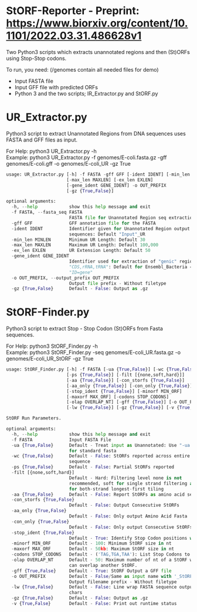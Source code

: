 # StORF-Reporter - Preprint: https://www.biorxiv.org/content/10.1101/2022.03.31.486628v1

Two Python3 scripts which extracts unannotated regions and then (St)ORFs using Stop-Stop codons.

To run, you need: (/genomes contain all needed files for demo)  
* Input FASTA file  
* Input GFF file with predicted ORFs   
* Python 3 and the two scripts; IR_Extractor.py and StORF.py

# UR_Extractor.py
Python3 script to extract Unannotated Regions from DNA sequences uses FASTA and GFF files as input.

For Help: python3 UR_Extractor.py -h  
Example: python3 UR_Extractor.py -f genomes/E-coli.fasta.gz -gff genomes/E-coli.gff -o genomes/E-coli_UR -gz True
```python
usage: UR_Extractor.py [-h] -f FASTA -gff GFF [-ident IDENT] [-min_len MINLEN]
                       [-max_len MAXLEN] [-ex_len EXLEN]
                       [-gene_ident GENE_IDENT] -o OUT_PREFIX
                       [-gz {True,False}]

optional arguments:
  -h, --help            show this help message and exit
  -f FASTA, --fasta_seq FASTA
                        FASTA file for Unannotated Region seq extraction
  -gff GFF              GFF annotation file for the FASTA
  -ident IDENT          Identifier given for Unannotated Region output
                        sequences: Default "Input"_UR
  -min_len MINLEN       Minimum UR Length: Default 30
  -max_len MAXLEN       Maximum UR Length: Default 100,000
  -ex_len EXLEN         UR Extension Length: Default 50
  -gene_ident GENE_IDENT
                        Identifier used for extraction of "genic" regions
                        "CDS,rRNA,tRNA": Default for Ensembl_Bacteria =
                        "ID=gene"
  -o OUT_PREFIX, --output_prefix OUT_PREFIX
                        Output file prefix - Without filetype
  -gz {True,False}      Default - False: Output as .gz
```
# StORF-Finder.py
Python3 script to extract Stop - Stop Codon (St)ORFs from Fasta sequences.  

For Help: python3 StORF_Finder.py -h  
Example: python3 StORF_Finder.py -seq genomes/E-coli_UR.fasta.gz -o genomes/E-coli_UR_StORF -gz True
```python
usage: StORF_Finder.py [-h] -f FASTA [-ua {True,False}] [-wc {True,False}]
                       [-ps {True,False}] [-filt [{none,soft,hard}]]
                       [-aa {True,False}] [-con_storfs {True,False}]
                       [-aa_only {True,False}] [-con_only {True,False}]
                       [-stop_ident {True,False}] [-minorf MIN_ORF]
                       [-maxorf MAX_ORF] [-codons STOP_CODONS]
                       [-olap OVERLAP_NT] [-gff {True,False}] [-o OUT_PREFIX]
                       [-lw {True,False}] [-gz {True,False}] [-v {True,False}]

StORF Run Parameters.

optional arguments:
  -h, --help            show this help message and exit
  -f FASTA              Input FASTA File
  -ua {True,False}      Default - Treat input as Unannotated: Use "-ua False"
                        for standard fasta
  -wc {True,False}      Default - False: StORFs reported across entire
                        sequence
  -ps {True,False}      Default - False: Partial StORFs reported
  -filt [{none,soft,hard}]
                        Default - Hard: Filtering level none is not
                        recommended, soft for single strand filtering and hard
                        for both-strand longest-first tiling
  -aa {True,False}      Default - False: Report StORFs as amino acid sequences
  -con_storfs {True,False}
                        Default - False: Output Consecutive StORFs
  -aa_only {True,False}
                        Default - False: Only output Amino Acid Fasta
  -con_only {True,False}
                        Default - False: Only output Consecutive StORFs
  -stop_ident {True,False}
                        Default - True: Identify Stop Codon positions with '*'
  -minorf MIN_ORF       Default - 100: Minimum StORF size in nt
  -maxorf MAX_ORF       Default - 50kb: Maximum StORF size in nt
  -codons STOP_CODONS   Default - ('TAG,TGA,TAA'): List Stop Codons to use
  -olap OVERLAP_NT      Default - 50: Maximum number of nt of a StORF which
                        can overlap another StORF.
  -gff {True,False}     Default - True: StORF Output a GFF file
  -o OUT_PREFIX         Default - False/Same as input name with '_StORF-R':
                        Output filename prefix - Without filetype
  -lw {True,False}      Default - False: Line wrap FASTA sequence output at 60
                        chars
  -gz {True,False}      Default - False: Output as .gz
  -v {True,False}       Default - False: Print out runtime status
```
